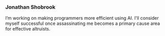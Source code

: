 ### Jonathan Shobrook

I’m working on making programmers more efficient using AI. I'll consider myself successful once assassinating me becomes a primary cause area for effective altruists.
